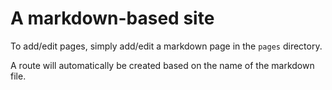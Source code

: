 # A markdown-based site

To add/edit pages, simply add/edit a markdown page in the `pages` directory.

A route will automatically be created based on the name of the markdown file.
